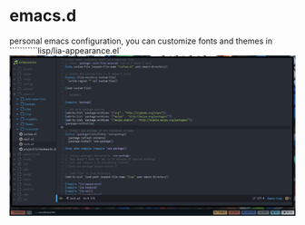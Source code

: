 # emacs.d
personal emacs configuration, you can customize fonts and themes in ```````````lisp/lia-appearance.el`
![](emacs.png)
